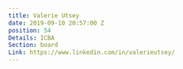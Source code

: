 ```yaml
---
title: Valerie Utsey
date: 2019-09-10 20:57:00 Z
position: 54
Details: ICBA
Section: board
Link: https://www.linkedin.com/in/valerieutsey/
---
```


